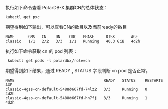 执行如下命令查看 PolarDB-X 集群CN的总体状态：

```shell
kubectl get pxc
```

期望得到如下输出，可以查看CN的数目以及当前ready的数目

```shell
NAME      GMS   CN    DN    CDC   PHASE     DISK       AGE
classic   1/1   2/2   3/3   1/1   Running   40.3 GiB   4d2h
```


执行如下命令获取 cn 的 pod 列表：

```shell
 kubectl get pods -l polardbx/role=cn
```

期望得到如下结果，通过 READY , STATUS 字段判断 cn pod 是否正常。

```shell
NAME                                       READY   STATUS    RESTARTS   AGE
classic-4gss-cn-default-5488d667fd-74lz2   3/3     Running   0          4d2h
classic-4gss-cn-default-5488d667fd-hn7fj   3/3     Running   1          4d2h
```
